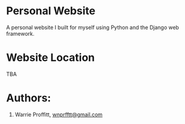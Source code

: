 # Personal Website 
A personal website I built for myself using Python and the Django web framework.

# Website Location
TBA

# Authors:
1. Warrie Proffitt, wnprfftt@gmail.com
